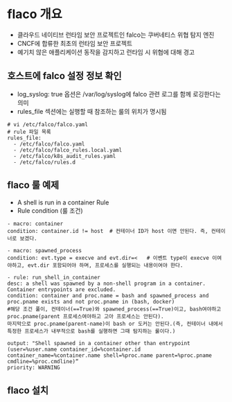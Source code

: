 # flaco 개요
- 클라우드 네이티브 런타임 보안 프로젝트인 falco는 쿠버네티스 위협 탐지 엔진
- CNCF에 합류한 최초의 런타임 보안 프로젝트
- 예기치 않은 애플리케이션 동작을 감지하고 런타임 시 위협에 대해 경고

## 호스트에 falco 설정 정보 확인
- log_syslog: true 옵션은 /var/log/syslog에 falco 관련 로그를 함께 로깅한다는 의미
- rules_file 섹션에는 실행할 때 참조하는 룰의 위치가 명시됨 
```
# vi /etc/falco/falco.yaml
# rule 파일 목록
rules_file:
  - /etc/falco/falco.yaml
  - /etc/falco/falco_rules.local.yaml
  - /etc/falco/k8s_audit_rules.yaml
  - /etc/falco/rules.d
```

## flaco 룰 예제
- A shell is run in a container Rule
- Rule condition (룰 조건)
```
- macro: container  
condition: container.id != host  # 컨테이너 ID가 host 이면 안된다. 즉, 컨테이너로 보겠다.

- macro: spawned_process   
condition: evt.type = execve and evt.dir=<   # 이벤트 type이 execve 이여야하고, evt.dir 포함되어야 하며, 프로세스를 실행되는 내용이여야 한다.

- rule: run_shell_in_container
desc: a shell was spawned by a non-shell program in a container. Container entrypoints are excluded.
condition: container and proc.name = bash and spawned_process and proc.pname exists and not proc.pname in (bash, docker) 
#해당 조건 풀이, 컨테이너(==True)와 spawned_process(==True)이고, bash여야하고 proc.pname(parent 프로세스여야하고 고아 프로세스는 안된다). 
마지막으로 proc.pname(parent-name)이 bash or 도커는 안된다.(즉, 컨테이너 내에서 특정한 프로세스가 내부적으로 bash를 실행하면 그때 탐지하는 룰이다.)

output: "Shell spawned in a container other than entrypoint (user=%user.name container_id=%container.id
container_name=%container.name shell=%proc.name parent=%proc.pname cmdline=%proc.cmdline)“
priority: WARNING
```

## flaco 설치


